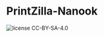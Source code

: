 # PrintZilla-Nanook

![license CC-BY-SA-4.0](https://img.shields.io/badge/license-CC--BY--SA--4.0-orange)
